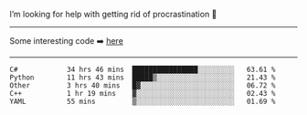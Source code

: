 I’m looking for help with getting rid of procrastination 🤔

-----

Some interesting code :arrow_right: [here](https://github.com/zhen8838/playground)

-----

<!--START_SECTION:waka-->

```text
C#            34 hrs 46 mins  ████████████████░░░░░░░░░   63.61 %
Python        11 hrs 43 mins  █████▒░░░░░░░░░░░░░░░░░░░   21.43 %
Other         3 hrs 40 mins   █▓░░░░░░░░░░░░░░░░░░░░░░░   06.72 %
C++           1 hr 19 mins    ▓░░░░░░░░░░░░░░░░░░░░░░░░   02.43 %
YAML          55 mins         ▒░░░░░░░░░░░░░░░░░░░░░░░░   01.69 %
```

<!--END_SECTION:waka-->

<!--
**zhen8838/zhen8838** is a ✨ _special_ ✨ repository because its `README.md` (this file) appears on your GitHub profile.

Here are some ideas to get you started:

- 🔭 I’m currently working on ...
- 🌱 I’m currently learning ...
- 👯 I’m looking to collaborate on ...
 ...
- 💬 Ask me about ...
- 📫 How to reach me: ...
- 😄 Pronouns: ...
- ⚡ Fun fact: ...
-->
